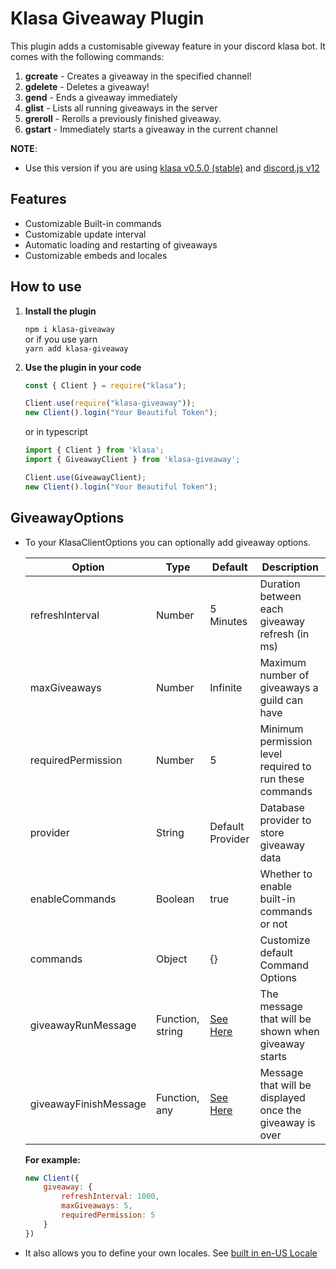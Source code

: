 # Klasa Giveaway Plugin

This plugin adds a customisable giveway feature in your discord klasa bot. It comes with the following commands:

1. **gcreate** - Creates a giveaway in the specified channel!
2. **gdelete** - Deletes a giveaway!
3. **gend** - Ends a giveaway immediately
4. **glist** - Lists all running giveaways in the server
5. **greroll** - Rerolls a previously finished giveaway.
6. **gstart** - Immediately starts a giveaway in the current channel

**NOTE**: 
- Use this version if you are using [klasa v0.5.0 (stable)](https://www.npmjs.com/package/klasa) and [discord.js v12](https://www.npmjs.com/package/discord.js)


## Features

* Customizable Built-in commands
* Customizable update interval
* Automatic loading and restarting of giveaways
* Customizable embeds and locales

## How to use

1. **Install the plugin**

   `npm i klasa-giveaway`\
   or if you use yarn\
   `yarn add klasa-giveaway`

2. **Use the plugin in your code**

   ```js
   const { Client } = require("klasa");

   Client.use(require("klasa-giveaway"));
   new Client().login("Your Beautiful Token");
   ```

   or in typescript

   ```ts
   import { Client } from 'klasa';
   import { GiveawayClient } from 'klasa-giveaway';

   Client.use(GiveawayClient);
   new Client().login("Your Beautiful Token");
   ```

## GiveawayOptions

* To your KlasaClientOptions you can optionally add giveaway options.
  
  | Option             | Type    | Default   | Description |
  |--------------------|---------|-----------|-------------|
  | refreshInterval    | Number  | 5 Minutes | Duration between each giveaway refresh (in ms) |
  | maxGiveaways       | Number  | Infinite  | Maximum number of giveaways a guild can have |
  | requiredPermission | Number  | 5         | Minimum permission level required to run these commands |
  | provider           | String  | Default Provider | Database provider to store giveaway data |
  | enableCommands     | Boolean | true      | Whether to enable built-in commands or not |
  | commands           | Object  | {}        | Customize default Command Options |
  | giveawayRunMessage   | Function, string  | [See Here](src/lib/util/constants.ts) | The message that will be shown when giveaway starts |
  | giveawayFinishMessage | Function, any | [See Here](src/lib/util/constants.ts) | Message that will be displayed once the giveaway is over |

  **For example:**
  
  ```js
  new Client({
      giveaway: {
          refreshInterval: 1000,
          maxGiveaways: 5,
          requiredPermission: 5
      }
  })
  ```

* It also allows you to define your own locales. See [built in en-US Locale](./src/languages/en-US.ts)
